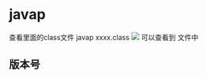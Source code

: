 # javap

查看里面的class文件
javap xxxx.class
![](http://zpengg.oss-cn-shenzhen.aliyuncs.com/img/760170b67fd09b93b374eca6184b8eaf.png)
可以查看到 文件中

## 版本号
